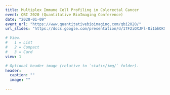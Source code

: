 ```yaml
---
title: Multiplex Immune Cell Profiling in Colorectal Cancer
event: QBI 2020 (Quantitative BioImaging Conference)
date: "2020-01-09"
event_url: "https://www.quantitativebioimaging.com/qbi2020/"
url_slides: "https://docs.google.com/presentation/d/1TF2iOXJPl-Oi1bhOKSFHBU_3--V7lOHXTJePAmrncNw/edit#slide=id.gc6f9e470d_0_0"

# View.
#   1 = List
#   2 = Compact
#   3 = Card
view: 1

# Optional header image (relative to `static/img/` folder).
header:
  caption: ""
  image: ""
  
---
```

